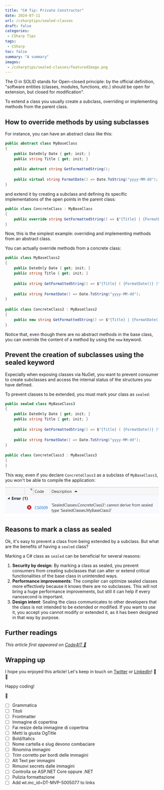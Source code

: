 ```yaml
---
title: "C# Tip: Private Constructor"
date: 2024-07-11 
url: /csharptips/sealed-classes
draft: false
categories:
 - CSharp Tips
tags: 
 - CSharp
toc: false
summary: "A summary"
images:
 - /csharptips/sealed-classes/featuredImage.png
---
```


The O in SOLID stands for Open-closed principle: by the official definition, "software entities (classes, modules, functions, etc.) should be open for extension, but closed for modification".

To extend a class you usually create a subclass, overriding or implementing methods from the parent class.

## How to override methods by using subclasses

For instance, you can have an abstract class like this:


```cs
public abstract class MyBaseClass
{
    public DateOnly Date { get; init; }
    public string Title { get; init; }

    public abstract string GetFormattedString();

    public virtual string FormatDate() => Date.ToString("yyyy-MM-dd");
}
```

and extend it by creating a subclass and defining its specific implementations of the open points in the parent class:

```cs
public class ConcreteClass : MyBaseClass
{
    public override string GetFormattedString() => $"{Title} | {FormatDate()}";
}
```

Now, this is the simplest example: overriding and implementing methods from an abstract class.

You can actually override methods from a concrete class:

```cs
public class MyBaseClass2
{
    public DateOnly Date { get; init; }
    public string Title { get; init; }

    public string GetFormattedString() => $"{Title} ( {FormatDate()} )";

    public string FormatDate() => Date.ToString("yyyy-MM-dd");
}

public class ConcreteClass2 : MyBaseClass2
{
    public new string GetFormattedString() => $"{Title} | {FormatDate()}";
}
```

Notice that, even though there are no abstract methods in the base class, you can override the content of a method by using the `new` keyword.


## Prevent the creation of subclasses using the sealed keyword

Expecially when exposing classes via NuGet, you want to prevent consumer to create subclasses and access the internal status of the structures you have defined.

To prevent classes to be extended, you must mark your class as `sealed`:

```cs
public sealed class MyBaseClass3
{
    public DateOnly Date { get; init; }
    public string Title { get; init; }

    public string GetFormattedString() => $"{Title} ( {FormatDate()} )";

    public string FormatDate() => Date.ToString("yyyy-MM-dd");
}

public class ConcreteClass3 : MyBaseClass3
{
}
```

This way, even if you declare `ConcreteClass3` as a subclass of `MyBaseClass3`, you won't be able to compile the application:

![alt text](sealed-class-compilation-error.png)

## Reasons to mark a class as sealed

Ok, it's easy to prevent a class from being extended by a subclass. But what are the benefits of having a `sealed` class?

Marking a C# class as `sealed` can be beneficial for several reasons:

1. **Security by design**: By marking a class as sealed, you prevent consumers from creating subclasses that can alter or extend critical functionalities of the base class in unintended ways.
2. **Performance improvements**: The compiler can optimize sealed classes more effectively because it knows there are no subclasses. This will not bring a huge performance improvements, but still it can help if every nanosecond is important.
3. **Design intent**: Sealing the class communicates to other developers that the class is not intended to be extended or modified. If you want to use it, you accept you cannot modify or extended it, as it has been designed in that way by purpose.
 

## Further readings

_This article first appeared on [Code4IT 🐧](https://www.code4it.dev/)_


## Wrapping up


I hope you enjoyed this article! Let's keep in touch on [Twitter](https://twitter.com/BelloneDavide) or [LinkedIn](https://www.linkedin.com/in/BelloneDavide/)! 🤜🤛

Happy coding!

🐧



- [ ] Grammatica
- [ ] Titoli
- [ ] Frontmatter
- [ ] Immagine di copertina
- [ ] Fai resize della immagine di copertina
- [ ] Metti la giusta OgTitle
- [ ] Bold/Italics
- [ ] Nome cartella e slug devono combaciare
- [ ] Rinomina immagini
- [ ] Trim corretto per bordi delle immagini
- [ ] Alt Text per immagini
- [ ] Rimuovi secrets dalle immagini
- [ ] Controlla se ASP.NET Core oppure .NET
- [ ] Pulizia formattazione
- [ ] Add wt.mc_id=DT-MVP-5005077 to links
